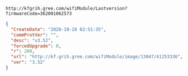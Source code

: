`http://kfgrih.gree.com/wifiModule/Lastversion?firmwareCode=362001062573`

```json
{
  "CreateDate": "2020-10-28 02:51:35",
  "commProtVer": "",
  "desc": "v3.52",
  "forcedUpgrade": 0,
  "r": 200,
  "url": "http://kf.grih.gree.com/wifiModule/image/13047/41253336",
  "ver": "3.52"
}
```